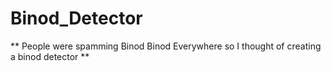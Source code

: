 # Binod_Detector  

**  People were spamming Binod Binod Everywhere so I thought of creating a binod detector **
